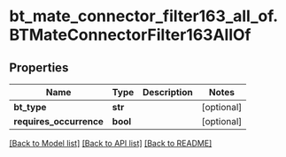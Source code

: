 # bt_mate_connector_filter163_all_of.BTMateConnectorFilter163AllOf

## Properties
Name | Type | Description | Notes
------------ | ------------- | ------------- | -------------
**bt_type** | **str** |  | [optional] 
**requires_occurrence** | **bool** |  | [optional] 

[[Back to Model list]](../README.md#documentation-for-models) [[Back to API list]](../README.md#documentation-for-api-endpoints) [[Back to README]](../README.md)


